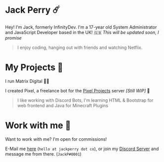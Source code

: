 # Jack Perry ☄️
Hey! I'm Jack, formerly InfinityDev.
I'm a 17-year old System Administrator and JavaScript Developer based in the UK! 🇬🇧
*This will be updated soon, I promise*

> I enjoy coding, hanging out with friends and watching Netflix.

# My Projects 🔧
I run Matrix Digital 👩‍💻

I created Pixel, a freelance bot for the [Pixel Projects](https://discord.gg/freelancers) server *[Still WIP]* 👾

> I like working with Discord Bots, I'm learning HTML & Bootstrap for web frontend and Java for Minecraft Plugins

# Work with me 📩
Want to work with me?
I'm open for commissions!

E-Mail me [here](mailto:hello@jackperry.co) (`hello at jackperry dot co`), or join my [Discord Server](https://discord.gg/freelancers) and message me from there. (`JackP#0001`)

